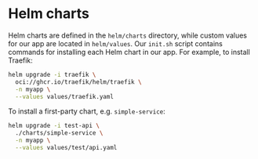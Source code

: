 # Helm charts

Helm charts are defined in the `helm/charts` directory, while custom values for our app are located in `helm/values`.  Our `init.sh` script contains commands for installing each Helm chart in our app. For example, to install Traefik:

```bash
helm upgrade -i traefik \
  oci://ghcr.io/traefik/helm/traefik \
  -n myapp \
  --values values/traefik.yaml
```

To install a first-party chart, e.g. `simple-service`:

```bash
helm upgrade -i test-api \
  ./charts/simple-service \
  -n myapp \
  --values values/test/api.yaml
```